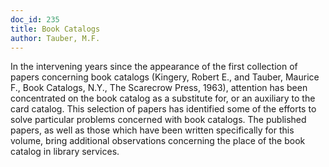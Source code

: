 ```yaml
---
doc_id: 235
title: Book Catalogs
author: Tauber, M.F.
---
```


In the intervening years since the appearance of the
first collection of papers concerning book catalogs (Kingery,
Robert E., and Tauber, Maurice F., Book Catalogs, N.Y.,
The Scarecrow Press, 1963), attention has been concentrated
on the book catalog as a substitute for, or an auxiliary
to the card catalog.
  This selection of papers has identified some of the
efforts to solve particular problems concerned with book
catalogs.  The published papers, as well as those which
have been written specifically for this volume, bring additional
observations concerning the place of the book catalog in
library services.